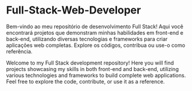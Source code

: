 # Full-Stack-Web-Developer

Bem-vindo ao meu repositório de desenvolvimento Full Stack! Aqui você encontrará projetos que demonstram minhas habilidades em front-end e back-end, utilizando diversas tecnologias e frameworks para criar aplicações web completas. Explore os códigos, contribua ou use-o como referência.

Welcome to my Full Stack development repository! Here you will find projects showcasing my skills in both front-end and back-end, utilizing various technologies and frameworks to build complete web applications. Feel free to explore the code, contribute, or use it as a reference.

